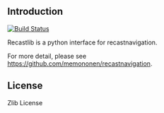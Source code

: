 ## Introduction
[![Build Status](https://secure.travis-ci.org/layzerar/recastlib.png?branch=master)](https://travis-ci.org/layzerar/recastlib)

Recastlib is a python interface for recastnavigation.

For more detail, please see https://github.com/memononen/recastnavigation.


## License
Zlib License
